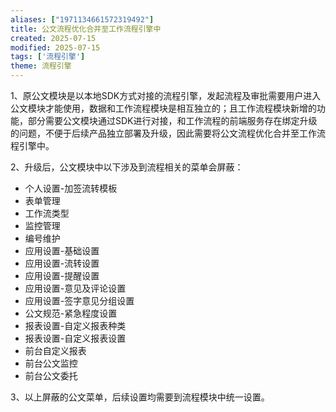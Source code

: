 ```yaml
---
aliases: ["1971134661572319492"]
title: 公文流程优化合并至工作流程引擎中
created: 2025-07-15
modified: 2025-07-15
tags: ['流程引擎']
theme: 流程引擎
---
```


1、原公文模块是以本地SDK方式对接的流程引擎，发起流程及审批需要用户进入公文模块才能使用，数据和工作流程模块是相互独立的；且工作流程模块新增的功能，部分需要公文模块通过SDK进行对接，和工作流程的前端服务存在绑定升级的问题，不便于后续产品独立部署及升级，因此需要将公文流程优化合并至工作流程引擎中。

2、升级后，公文模块中以下涉及到流程相关的菜单会屏蔽：

- 个人设置-加签流转模板
- 表单管理
- 工作流类型
- 监控管理
- 编号维护
- 应用设置-基础设置
- 应用设置-流转设置
- 应用设置-提醒设置
- 应用设置-意见及评论设置
- 应用设置-签字意见分组设置
- 公文规范-紧急程度设置
- 报表设置-自定义报表种类
- 报表设置-自定义报表设置
- 前台自定义报表
- 前台公文监控
- 前台公文委托

3、以上屏蔽的公文菜单，后续设置均需要到流程模块中统一设置。